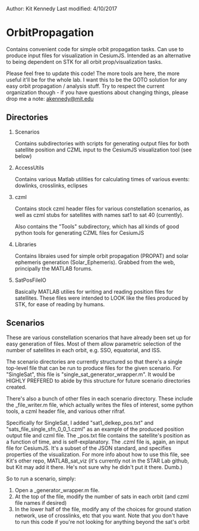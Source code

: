 Author: Kit Kennedy
Last modified: 4/10/2017

# OrbitPropagation
Contains convenient code for simple orbit propagation tasks. Can use to produce input files for visualization in CesiumJS. Intended as an alternative to being dependent on STK for all orbit prop/visualization tasks.

Please feel free to update this code! The more tools are here, the more useful it'll be for the whole lab. I want this to be the GOTO solution for any easy orbit propagation / analysis stuff. Try to respect the current organization though - if you have questions about changing things, please drop me a note: akennedy@mit.edu

## Directories

1. Scenarios

   Contains subdirectories with scripts for generating output files for both satellite position and CZML input to the CesiumJS visualization tool (see below)

2. AccessUtils

   Contains various Matlab utilities for calculating times of various events: dowlinks, crosslinks, eclipses

3. czml

   Contains stock czml header files for various constellation scenarios, as well as czml stubs for satellites with names sat1 to sat 40 (currently).

   Also contains the "Tools" subdirectory, which has all kinds of good python tools for generating CZML files for CesiumJS

4. Libraries

   Contains libraies used for simple orbit propagation (PROPAT) and solar ephemeris generation (Solar_Ephemeris). Grabbed from the web, principally the MATLAB forums.

5. SatPosFileIO

   Basically MATLAB utilies for writing and reading position files for satellites. These files were intended to LOOK like the files produced by STK, for ease of reading by humans.

## Scenarios

These are various constellation scenarios that have already been set up for easy generation of files. Most of them allow parametric selection of the number of satellites in each orbit, e.g. SSO, equatorial, and ISS.

The scenario directories are currently structured so that there's a single top-level file that can be run to produce files for the given scenario. For "SingleSat", this file is "single_sat_generator_wrapper.m". It would be HIGHLY PREFERED to abide by this structure for future scenario directories created.

There's also a bunch of other files in each scenario directory. These include the _file_writer.m file, which actually writes the files of interest, some python tools, a czml header file, and various other rifraf.

Specifically for SingleSat, I added "sat1_delkep_pos.txt" and "sats_file_single_sfn_0_0_1.czml" as an example of the produced position output file and czml file. The _pos.txt file contains the satellite's position as a function of time, and is self-explanatory. The .czml file is, again, an input file for CesiumJS. It's a subset of the JSON standard, and specifies properties of the visualization. For more info about how to use this file, see Kit's other repo, MATLAB_sat_viz (it's currently not in the STAR Lab github, but Kit may add it there. He's not sure why he didn't put it there. Dumb.)

So to run a scenario, simply:

1. Open a _generator_wrapper.m file.
2. At the top of the file, modify the number of sats in each orbit (and czml file names if desired)
3. In the lower half of the file, modify any of the choices for ground station network, use of crosslinks, etc that you want. Note that you don't have to run this code if you're not looking for anything beyond the sat's orbit